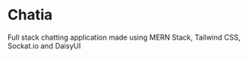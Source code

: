 # Chatia
Full stack chatting application made using MERN Stack, Tailwind CSS, Sockat.io and DaisyUI
